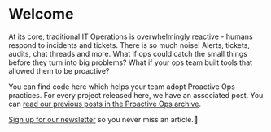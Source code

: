 # Welcome

At its core, traditional IT Operations is overwhelmingly reactive - humans respond to incidents and tickets. There is so much noise! Alerts, tickets, audits, chat threads and more. What if ops could catch the small things before they turn into big problems? What if your ops team built tools that allowed them to be proactive?

You can find code here which helps your team adopt Proactive Ops practices. For every project released here, we have an associated post. You can [read our previous posts in the Proactive Ops archive](https://www.proactiveops.io/archive). 

[Sign up for our newsletter](https://buttondown.email/proactiveops?tag=github) so you never miss an article.🌊
